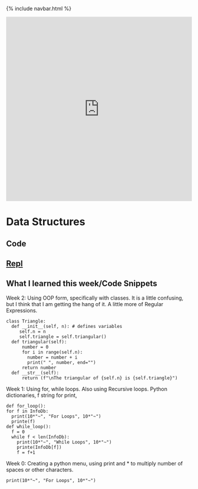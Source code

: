 {% include navbar.html %}

<iframe frameborder="0" width="100%" height="500px" src="https://replit.com/@charlesElipton/Tri-3-Kurtis-Kwan?embed=true"></iframe>


# Data Structures
## Code
## [Repl](https://replit.com/@charlesElipton/Tri-3-Kurtis-Kwan#.replit)

## What I learned this week/Code Snippets
Week 2:
  Using OOP form, specifically with classes. It is a little confusing, but I think that I am getting the hang of it. A little more of Regular Expressions.
  ```
  class Triangle: 
    def __init__(self, n): # defines variables
       self.n = n
       self.triangle = self.triangular()
    def triangular(self):
        number = 0
        for i in range(self.n):
          number = number + i
          print(" ", number, end="")
        return number
    def __str__(self):
        return (f"\nThe triangular of {self.n} is {self.triangle}")
 ```

Week 1:
  Using for, while loops. Also using Recursive loops. Python dictionaries, f string for print, 
  ```
def for_loop():
  for f in InfoDb:
    print(10*"~", "For Loops", 10*"~")
    printe(f)
def while_loop():
    f = 0
    while f < len(InfoDb):
      print(10*"~", "While Loops", 10*"~")
      printe(InfoDb[f])
      f = f+1 
  ```
Week 0: 
  Creating a python menu, using print and * to multiply number of spaces or other characters.
  ```   
  print(10*"~", "For Loops", 10*"~")
  ```
